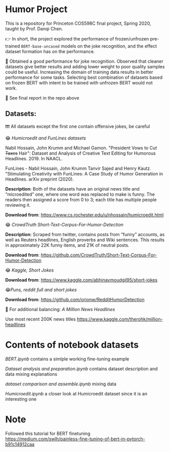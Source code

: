 # Humor Project

This is a repository for Princeton COS598C final project, Spring 2020, taught by Prof. Danqi Chen. 

👉 In short, the project explored the performance of frozen/unfrozen pre-trained `BERT-base-uncased` models on the joke recognition, and the effect dataset formation has on the performance. 

🧠 Obtained a good performance for joke recognition. Observed that cleaner datasets give better results and adding lower weight to poor quality samples could be useful. Increasing the domain of training data results in better performance for some tasks. Selecting best combination of datasets based on frozen BERT with intent to be trained with unfrozen BERT would not work. 

📜 See final report in the repo above


## Datasets:

❗❗❗ All datasets except the first one contain offensive jokes, be careful

😂 _Humicroedit and FunLines datasets_

Nabil Hossain, John Krumm and Michael Gamon. "President Vows to Cut ~~Taxes~~ Hair": Dataset and Analysis of Creative Text Editing for Humorous Headlines. 2019. In NAACL. 

FunLines - Nabil Hossain, John Krumm Tanvir Sajed and Henry Kautz. "Stimulating Creativity with FunLines: A Case Study of Humor Generation in Headlines. arXiv preprint (2020). 

__Description__: Both of the datasets have an original news title and “microedited” one, where one word was replaced to make is funny. The readers then assigned a score from 0 to 3; each title has multiple people reviewing it. 

__Download from__: https://www.cs.rochester.edu/u/nhossain/humicroedit.html


😂 _CrowdTruth Short-Text-Corpus-For-Humor-Detection_

__Description__: Scraped from twitter, contains posts from “funny” accounts, as well as Reuters headlines, English proverbs and Wiki sentences. This results in approximately 22K funny items, and 21K of neutral posts.

__Download from__: https://github.com/CrowdTruth/Short-Text-Corpus-For-Humor-Detection


😂 _Kaggle, Short Jokes_ 

__Download from__: https://www.kaggle.com/abhinavmoudgil95/short-jokes


😂_Puns, reddit full and short jokes_

__Download from__: https://github.com/orionw/RedditHumorDetection


🤔 For additional balancing: _A Million News Headlines_

Use most recent 200K news titles
https://www.kaggle.com/therohk/million-headlines

# Contents of notebook datasets

_BERT.ipynb_ contains a simlple working fine-tuning example

_Dataset analysis and preparation.ipynb_ contains dataset description and data mixing explanations

_dataset comparison and assemble.ipynb_ mixing data

_Humicroedit.ipynb_ a closer look at Humicroedit dataset since it is an interesting one





# Note

Followed this tutorial for BERT finetuning https://medium.com/swlh/painless-fine-tuning-of-bert-in-pytorch-b91c14912caa
